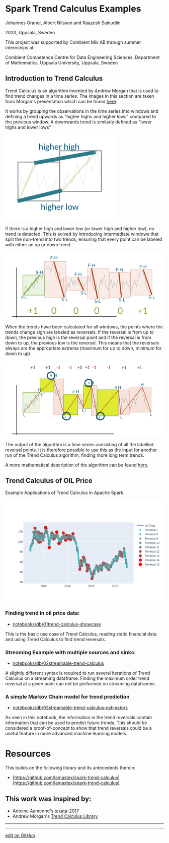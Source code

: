 # Spark Trend Calculus Examples

Johannes Graner, Albert Nilsson and Raazesh Sainudiin

2020, Uppsala, Sweden


This project was supported by Combient Mix AB through summer internships at:

Combient Competence Centre for Data Engineering Sciences, 
Department of Mathematics, 
Uppsala University, Uppsala, Sweden

## Introduction to Trend Calculus

Trend Calculus is an algorithm invented by Andrew Morgan that is used to find trend changes in a time series. The images in this section are taken from Morgan's presentation which can be found [here](https://github.com/bytesumo/TrendCalculus/blob/master/HowToStudyTrends_v1.03.pdf).

It works by grouping the observations in the time series into windows and defining a trend upwards as "higher highs and higher lows" compared to the previous window. A downwards trend is similarly defined as "lower highs and lower lows"

![HigherHighHigherLow](notebooks/db/images/HigherHighHigherLow.png)

If there is a higher high and lower low (or lower high and higher low), no trend is detected. This is solved by introducing intermediate windows that split the non-trend into two trends, ensuring that every point can be labeled with either an up or down trend.

![OuterInnerBars](notebooks/db/images/OuterInnerBars.png)

When the trends have been calculated for all windows, the points where the trends change sign are labeled as reversals. If the reversal is from up to down, the previous high is the reversal point and if the reversal is from down to up, the previous low is the reversal. This means that the reversals always are the appropriate extrema (maximum for up to down, minimum for down to up)

![trendReversals](notebooks/db/images/trendReversals.png)

The output of the algorithm is a time series consisting of all the labelled reversal points. It is therefore possible to use this as the input for another run of the Trend Calculus algorithm, finding more long term trends.

A more mathematical description of the algorithm can be found [here](https://github.com/lamastex/working-manuscript-trend-calculus).


## Trend Calculus of OIL Price

Example Applications of Trend Calculus in Apache Spark.

![oiltrends](notebooks/db/images/oiltrends.png)

### Finding trend in oil price data:

- [notebooks/db/01trend-calculus-showcase](notebooks/db/01trend-calculus-showcase.md)

This is the basic use case of Trend Calculus, reading static financial data and using Trend Calculus to find trend reversals.

### Streaming Example with multiple sources and sinks:

- [notebooks/db/02streamable-trend-calculus](notebooks/db/02streamable-trend-calculus.md)

A slightly different syntax is required to run several iterations of Trend Calculus on a streaming dataframe. Finding the maximum order trend reversal at a given point can not be performed on streaming dataframes.

### A simple Markov Chain model for trend prediction

- [notebooks/db/03streamable-trend-calculus-estimators](notebooks/db/03streamable-trend-calculus-estimators.md)

As seen in this notebook, the information in the trend reversals contain information that can be used to predict future trends. This should be considered a proof-of-concept to show that trend reversals could be a useful feature in more advanced machine learning models.

# Resources

This builds on the following library and its antecedents therein:

- [https://github.com/lamastex/spark-trend-calculus](https://github.com/lamastex/spark-trend-calculus)


## This work was inspired by:

- Antoine Aamennd's [texata-2017](https://github.com/aamend/texata-r2-2017)
- Andrew Morgan's [Trend Calculus Library](https://github.com/ByteSumoLtd/TrendCalculus-lua)

---
---


[edit on GitHub](https://github.com/lamastex/spark-trend-calculus-examples/edit/master/README.md)
